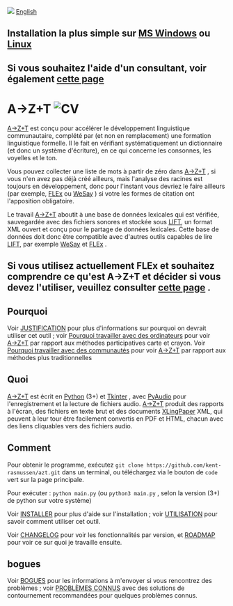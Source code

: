 <a href="https://gitlocalize.com/repo/7965/fr?utm_source=badge"></a><img src="https://gitlocalize.com/repo/7965/fr/badge.svg"> <a href="fr/README.md">English</a>

## Installation la plus simple sur [MS Windows](SIMPLEINSTALL.md) ou [Linux](SIMPLEINSTALL_LINUX.md)

## Si vous souhaitez l'aide d'un consultant, voir également [cette page](HELP_PREREQUISITES.md)

# A→Z+T ![CV](../images/AZT%20stacks6_icon.png "AZT")

[A→Z+T](https://github.com/kent-rasmussen/azt) est conçu pour accélérer le développement linguistique communautaire, complété par (et non en remplacement) une formation linguistique formelle. Il le fait en vérifiant systématiquement un dictionnaire (et donc un système d'écriture), en ce qui concerne les consonnes, les voyelles et le ton.

Vous pouvez collecter une liste de mots à partir de zéro dans [A→Z+T](https://github.com/kent-rasmussen/azt) , si vous n'en avez pas déjà créé ailleurs, mais l'analyse des racines est toujours en développement, donc pour l'instant vous devriez le faire ailleurs (par exemple, [FLEx](https://software.sil.org/fieldworks/) ou [WeSay](https://software.sil.org/wesay/) ) si votre les formes de citation ont l'apposition obligatoire.

Le travail [A→Z+T](https://github.com/kent-rasmussen/azt) aboutit à une base de données lexicales qui est vérifiée, sauvegardée avec des fichiers sonores et stockée sous [LIFT](https://code.google.com/archive/p/lift-standard/), un format XML ouvert et conçu pour le partage de données lexicales. Cette base de données doit donc être compatible avec d'autres outils capables de lire [LIFT](https://code.google.com/archive/p/lift-standard/), par exemple [WeSay](https://software.sil.org/wesay/) et [FLEx](https://software.sil.org/fieldworks/) .

## Si vous utilisez actuellement FLEx et souhaitez comprendre ce qu'est A→Z+T et décider si vous devez l'utiliser, veuillez consulter [cette page](OWL_GUIDE.md) .

<!-- It is designed to *supplement* (not replace) formal training, on the one hand, and *facilitate* a particular kind of language development on the other, so it may not do what you want —it certainly does not do everything. If you want to get as many people involved in the development of their own language as possible, in a manner that results in a checked lexical database backed up by sound files, then this tool is for you. -->

## Pourquoi

Voir [JUSTIFICATION](RATIONALE.md) pour plus d'informations sur pourquoi on devrait utiliser cet outil ; voir [Pourquoi travailler avec des ordinateurs](WHYCOMPUTERS.md) pour voir [A→Z+T](https://github.com/kent-rasmussen/azt) par rapport aux méthodes participatives carte et crayon. Voir [Pourquoi travailler avec des communautés](WHYCOMMUNITIES.md) pour voir [A→Z+T](https://github.com/kent-rasmussen/azt) par rapport aux méthodes plus traditionnelles

## Quoi

[A→Z+T](https://github.com/kent-rasmussen/azt) est écrit en [Python](https://python.org) (3+) et [Tkinter](https://docs.python.org/3/library/tkinter.html) , avec [PyAudio](https://pypi.org/project/PyAudio/) pour l'enregistrement et la lecture de fichiers audio. [A→Z+T](https://github.com/kent-rasmussen/azt) produit des rapports à l'écran, des fichiers en texte brut et des documents [XLingPaper](https://software.sil.org/xlingpaper/) XML, qui peuvent à leur tour être facilement convertis en PDF et HTML, chacun avec des liens cliquables vers des fichiers audio.

## Comment

Pour obtenir le programme, exécutez `git clone https://github.com/kent-rasmussen/azt.git` dans un terminal, ou téléchargez via le bouton de `code` vert sur la page principale.

Pour exécuter : `python main.py` (ou `python3 main.py` , selon la version (3+) de python sur votre système)

Voir [INSTALLER](INSTALL.md) pour plus d'aide sur l'installation ; voir [UTILISATION](USAGE.md) pour savoir comment utiliser cet outil.

Voir [CHANGELOG](CHANGELOG.md) pour voir les fonctionnalités par version, et [ROADMAP](ROADMAP.md) pour voir ce sur quoi je travaille ensuite.

## bogues

Voir [BOGUES](BUGS.md) pour les informations à m'envoyer si vous rencontrez des problèmes ; voir [PROBLÈMES CONNUS](KNOWNISSUES.md) avec des solutions de contournement recommandées pour quelques problèmes connus.
